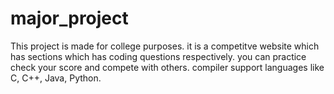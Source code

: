 # major_project
This project is made for college purposes. it is a competitve website which has sections which has coding questions respectively. you can practice check your score and compete with others. compiler support languages like C, C++, Java, Python.
